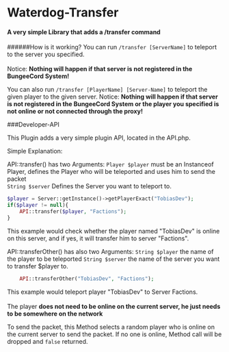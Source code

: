 # Waterdog-Transfer

#### A very simple Library that adds a /transfer command

######How is it working?
You can run `/transfer [ServerName]` to teleport to the server you specified. <br /><br />
Notice: **Nothing will happen if that server is not registered in the BungeeCord System!**

You can also run `/transfer [PlayerName] [Server-Name]` to teleport the given player to the given server.
Notice: **Nothing will happen if that server is not registered in the BungeeCord System or the player you specified is not online or not connected through the proxy!**

###Developer-API

This Plugin adds a very simple plugin API, located in the API.php.

Simple Explanation:

API::transfer() has two Arguments:
`Player $player` must be an Instanceof Player, defines the Player who will be teleported and uses him to send the packet <br />
`String $server` Defines the Server you want to teleport to.

```php
$player = Server::getInstance()->getPlayerExact("TobiasDev");
if($player != null){
    API::transfer($player, "Factions");
}
```
This example would check whether the player named "TobiasDev" is online on this server, and if yes, it will transfer him to server "Factions".


API::transferOther() has also two Arguments:
`String $player` the name of the player to be teleported
`String $server` the name of the server you want to transfer $player to.

```php
    API::transferOther("TobiasDev", "Factions");
```

This example would teleport player "TobiasDev" to Server Factions. <br /><br />The player **does not need to be online on the current server, he just needs to be somewhere on the network**

To send the packet, this Method selects a random player who is online on the current server to send the packet. If no one is online, Method call will be dropped and `false` returned.



